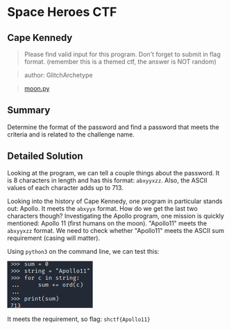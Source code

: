 # Space Heroes CTF
## Cape Kennedy

> Please find valid input for this program. Don't forget to submit in flag format. (remember this is a themed ctf, the answer is NOT random)

> author: GlitchArchetype

>[moon.py](https://github.com/03npan/ctf-write-ups/blob/main/space_heroes_ctf/re/cape_kennedy/moon.py)

## Summary

Determine the format of the password and find a password that meets the criteria and is related to the challenge name.

## Detailed Solution

Looking at the program, we can tell a couple things about the password. It is 8 characters in length and has this format: `abxyyxzz`. Also, the ASCII values of each character adds up to 713.

Looking into the history of Cape Kennedy, one program in particular stands out: Apollo. It meets the `abxyyx` format. How do we get the last two characters though? Investigating the Apollo program, one mission is quickly mentioned: Apollo 11 (first humans on the moon). "Apollo11" meets the `abxyyxzz` format. We need to check whether "Apollo11" meets the ASCII sum requirement (casing will matter).

Using `python3` on the command line, we can test this:

![ascii_sum.png](https://github.com/03npan/ctf-write-ups/blob/main/space_heroes_ctf/re/cape_kennedy/ascii_sum.png)

It meets the requirement, so flag: `shctf{Apollo11}`